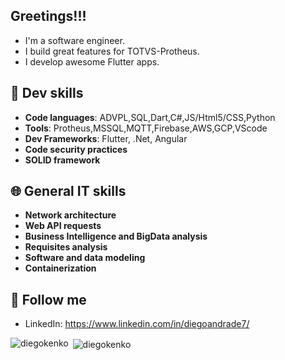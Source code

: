 ## Greetings!!!

- I'm a software engineer. 
- I build great features for TOTVS-Protheus.
- I develop awesome Flutter apps.

## 🔧 Dev skills
- **Code languages**: ADVPL,SQL,Dart,C#,JS/Html5/CSS,Python
- **Tools**: Protheus,MSSQL,MQTT,Firebase,AWS,GCP,VScode
- **Dev Frameworks**: Flutter, .Net, Angular
- **Code security practices**
- **SOLID framework**

## 🌐 General IT skills
- **Network architecture**
- **Web API requests**
- **Business Intelligence and BigData analysis**
- **Requisites analysis**
- **Software and data modeling**
- **Containerization**

## 🔎 Follow me
- LinkedIn: https://www.linkedin.com/in/diegoandrade7/


<p><img align="left" src="https://github-readme-stats.vercel.app/api/top-langs/?username=diegokenko&layout=compact&hide=html" alt="diegokenko" /></p>
<p>&nbsp;<img align="center" src="https://github-readme-stats.vercel.app/api?username=diegokenko&show_icons=true" alt="diegokenko" /></p>




